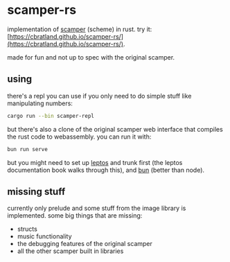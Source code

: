 # scamper-rs

implementation of [scamper](https://github.com/slag-plt/scamper) (scheme) in rust. try it: [https://cbratland.github.io/scamper-rs/](https://cbratland.github.io/scamper-rs/).

made for fun and not up to spec with the original scamper.

## using

there's a repl you can use if you only need to do simple stuff like manipulating numbers:

```bash
cargo run --bin scamper-repl
```

but there's also a clone of the original scamper web interface that compiles the rust code to webassembly. you can run it with:

```bash
bun run serve
```

but you might need to set up [leptos](https://leptos.dev) and trunk first (the leptos documentation book walks through this), and [bun](https://bun.sh) (better than node).

## missing stuff

currently only prelude and some stuff from the image library is implemented. some big things that are missing:

- structs
- music functionality
- the debugging features of the original scamper
- all the other scamper built in libraries
